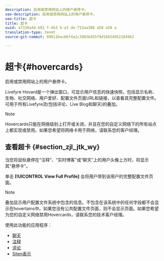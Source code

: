 ```yaml
---
description: 启用或禁用网站上的用户悬停卡。
seo-description: 启用或禁用网站上的用户悬停卡。
seo-title: 超卡
title: 超卡
uuid: a7336a4d-b92 f-4b3 b-a3 de-713aa388 a58 a58 a
translation-type: tm+mt
source-git-commit: 09011bac06f4a1c39836455f9d16654952184962

---
```



# 超卡{#hovercards}

启用或禁用网站上的用户悬停卡。

Livefyre Hovard是一个弹出窗口，可显示用户信息的快速快照，包括显示名称、生物、社交网络、用户爱好、配置文件页面URL和链接，以查看其完整配置文件。可用于所有Livefyre流(包括评论、Live Blog和聊天)的叠加。

>[!NOTE]
>
>Hovercards只能在网络级别上打开或关闭，并且在您的自定义网络下的所有站点上都实现或禁用。如果您希望将网络卡用于网络，请联系您的客户经理。

## 查看超卡 {#section_zjl_jtk_wy}

当您将鼠标悬停在“注释”、“实时博客”或“聊天”上的用户头像上方时，将显示其“悬停卡”。

单击 **[!UICONTROL View Full Profile]** 会将用户带到该用户的完整配置文件页面。

>[!NOTE]
>
>叠加显示用户配置文件系统中包含的信息。不包含在该系统中的任何字段都不会显示在hovertains中。如果您没有公共配置文件页面，则不会显示页面。如果您希望为您的自定义网络禁用Hovercards，请联系您的技术客户经理。



使用此功能的应用程序：

* [聊天](/help/using/c-about-apps/c-chat-app/c-chat-app.md#c_chat_app)
* [注释](/help/using/c-about-apps/c-comments/c-comments.md)
* [评论](/help/using/c-about-apps/c-reviews-app/c-reviews-app.md#c_reviews_app)
* [Siten表示](/help/using/c-about-apps/c-sidenotes-app/c-sidenotes-app.md#c_sidenotes_app)

